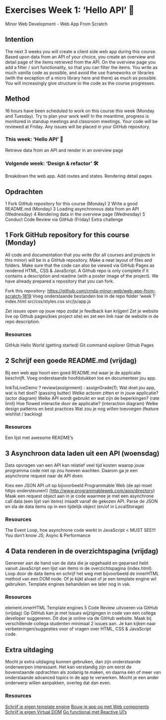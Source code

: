 # Exercises Week 1: ‘Hello API’ 🐒
Minor Web Development - Web App From Scratch

## Intention
The next 3 weeks you will create a client side web app during this course. Based upon data from an API of your choice, you create an overview and detail page of the items retrieved from the API. On the overview page you add a filter / sort functionality, so that you can filter the items. You write as much vanilla code as possible, and avoid the use frameworks or libraries (with the exception of a micro library here and there) as much as possible. You will increasingly give structure to the code as the course progresses.

## Method
16 hours have been scheduled to work on this course this week (Monday and Tuesday). Try to plan your work well! In the meantime, progress is monitored in standup meetings and classroom meetings. Your code will be reviewed at Friday. Any issues will be placed in your GitHub repository.

### This week: ‘Hello API’ 🐒
Retrieve data from an API and render in an overview page

### Volgende week:  ‘Design & refactor’ 🛠
Breakdown the web app. Add routes and states. Rendering detail pages

## Opdrachten
1 Fork GitHub repository for this course (Monday)
2 Write a good README.md (Monday)
3 Loading asynchronous data from an API (Wednesday)
4 Rendering data in the overview page (Wednesday)
5 Conduct Code Review via GitHub (Friday)
Extra challenge

## 1 Fork GitHub repository for this course (Monday)
All code and documentation that you write (for all courses and projects in this minor) will be in a GitHub repository. Make a neat layout of files and folders. Make sure that the code can also be viewed via GitHub Pages as rendered HTML, CSS & JavaScript. A Github repo is only complete if it contains a description and readme (with a poster image of the project). We have already prepared a repository that you can fork.

Fork this repository: https://github.com/cmda-minor-web/web-app-from-scratch-1819
Voeg onderstaande bestanden toe in de repo folder ‘week 1’ 
index.html
src/css/styles.css
src/js/app.js

Zet issues open op jouw repo zodat je feedback kan krijgen!
Zet je website live op Github pages(kies project site) en zet een link naar de website in de repo description.

### Resources
GitHub Hello World (getting started) 
Git command explorer
Github Pages


## 2 Schrijf een goede README.md (vrijdag)

Bij een web app hoort een goed README.md waar je de applicatie beschrijft. Voeg onderstaande hoofdstukken toe en documenteer jou app. 

linkToLiveDemo ? review(assignment) : assignGrade(1);
Wat doet jou app, wat is het doel? (passing butter)
Welke actoren zitten er in jouw applicatie? (actor diagram)
Welke API wordt gebruikt en wat zijn de beperkingen? (rate limit)
Hoe flowed interactie door de applicatie? (interaction diagram)
Welke design patterns en best practices
Wat zou je nog willen toevoegen (feature wishlist / backlog)

### Resources
Een lijst met awesome README’s

## 3 Asynchroon data laden uit een API (woensdag)
Data opvragen van een API kan relatief veel tijd kosten waarop jouw programma code niet op zou hoeven wachten. Daarom ga je een asynchrone request naar de API doen.

Kies een JSON API uit op bijvoorbeeld Programmable Web (de api moet https ondersteunen!) (http://www.programmableweb.com/apis/directory) 
Maak een request object aan in je code waarmee je met een asynchrone call data (een lijst van items) inlaadt vanaf de gekozen API. 
Parse de JSON en sla de data items op in een tijdelijk object (en/of in LocalStorage)

### Resources
The Event Loop, hoe asynchrone code werkt in JavaScript < MUST SEE!!!
You don’t know JS; Async & Performance

## 4 Data renderen in de overzichtspagina (vrijdag)
Genereer aan de hand van de data die je opgehaald en geparsed hebt vanuit JavaScript een lijst van items in de overzichtspagina (index.html). Loop door de data items en schrijf het weg met bijvoorbeeld de innerHTML method van een DOM node. Of je kijkt alvast of je een template engine wil gebruiken. Template engines behandelen we later nog in vak. 

### Resources
element.innerHTML
Template engines
5 Code Review uitvoeren via GitHub (vrijdag)
Op GitHub kan je met Issues wijzigingen in code van een collega developer suggereren. Dit doe je online via de GitHub website.
Maak bij verschillende collega studenten minimaal 2 issues aan. Je kan kijken naar verbeteringen/suggesties voor of vragen over HTML, CSS & JavaScript code.

## Extra uitdaging
Mocht je extra uitdaging kunnen gebruiken, dan zijn onderstaande onderwerpen interessant. Het kan verstandig zijn om eerst de bovenstaande opdrachten als zodanig te maken, en daarna één of meer van onderstaande advanced topics in de app te verwerken. Mocht je een ander onderwerp willen aanpakken, overleg dat dan even.

### Resources
[Schrijf je eigen template engine](http://krasimirtsonev.com/blog/article/Javascript-template-engine-in-just-20-line) 
[Bouw je app op met Web components](https://meowni.ca/posts/web-components-with-otters/) 
[Schrijf je eigen Virtual DOM](https://medium.com/@deathmood/how-to-write-your-own-virtual-dom-ee74acc13060) 
[Go functional met Reactive UI’s](https://css-tricks.com/reactive-uis-vanillajs-part-1-pure-functional-style/) 
